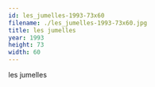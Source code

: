 ```yaml
---
id: les_jumelles-1993-73x60
filename: ./les_jumelles-1993-73x60.jpg
title: les jumelles
year: 1993
height: 73
width: 60
---
```


les jumelles